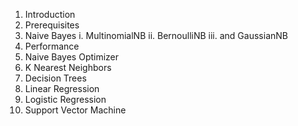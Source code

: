 1. Introduction     
2. Prerequisites
3. Naive Bayes
    i. MultinomialNB
    ii. BernoulliNB
    iii. and GaussianNB
4. Performance
5. Naive Bayes Optimizer
6. K Nearest Neighbors
7. Decision Trees
8. Linear Regression
9. Logistic Regression
10. Support Vector Machine